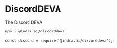 # DiscordDEVA

The Discord DEVA

`npm i @indra.ai/discorddeva`

`const discord = require('@indra.ai/discorddeva')`;
